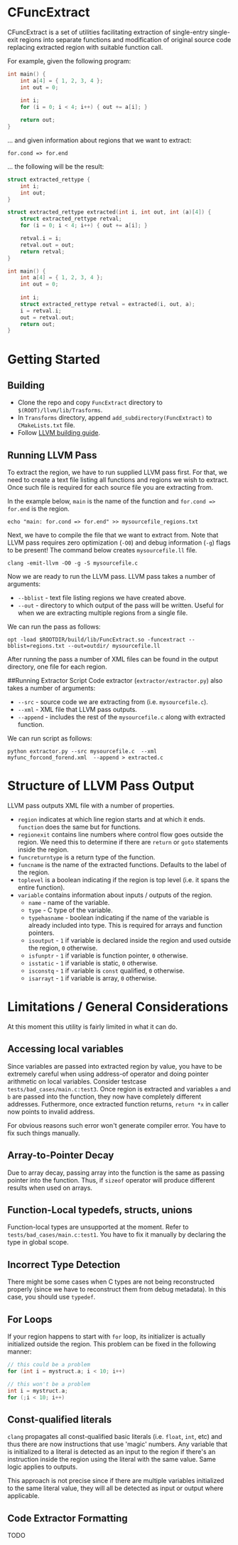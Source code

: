 # CFuncExtract

CFuncExtract is a set of utilities facilitating extraction of single-entry single-exit regions into separate functions and modification of original source code replacing extracted region with suitable function call. 

For example, given the following program:

```c
int main() {
	int a[4] = { 1, 2, 3, 4 };
	int out = 0;
	
	int i;
	for (i = 0; i < 4; i++) { out += a[i]; }

	return out;
}
```

... and given information about regions that we want to extract:

```
for.cond => for.end
```

... the following will be the result: 

```c
struct extracted_rettype { 
	int i;
	int out;
}

struct extracted_rettype extracted(int i, int out, int (a)[4]) {
	struct extracted_rettype retval;
	for (i = 0; i < 4; i++) { out += a[i]; }

	retval.i = i;
	retval.out = out;
	return retval;
}

int main() {
	int a[4] = { 1, 2, 3, 4 };
	int out = 0;
	
	int i;
	struct extracted_rettype retval = extracted(i, out, a);
	i = retval.i;
	out = retval.out;
	return out;
}
```

# Getting Started
## Building
* Clone the repo and copy `FuncExtract` directory to `$(ROOT)/llvm/lib/Trasforms`.
* In `Transforms` directory, append `add_subdirectory(FuncExtract)` to `CMakeLists.txt` file.
* Follow [LLVM building guide](http://llvm.org/docs/GettingStarted.html).

## Running LLVM Pass
To extract the region, we have to run supplied LLVM pass first. For that, we need to create a text file listing all functions and regions we wish to extract. Once such file is required for each source file you are extracting from.

In the example below, `main` is the name of the function and `for.cond => for.end` is the region.

```
echo "main: for.cond => for.end" >> mysourcefile_regions.txt
```

Next, we have to compile the file that we want to extract from. Note that LLVM pass requires zero optimization (`-O0`) and debug information (`-g`) flags to be present! The command below creates `mysourcefile.ll` file.

```
clang -emit-llvm -O0 -g -S mysourcefile.c
```

Now we are ready to run the LLVM pass. LLVM pass takes a number of arguments:
* `--bblist` - text file listing regions we have created above.
* `--out` - directory to which output of the pass will be written. Useful for when we are extracting multiple regions from a single file.

We can run the pass as follows:
```
opt -load $ROOTDIR/build/lib/FuncExtract.so -funcextract --bblist=regions.txt --out=outdir/ mysourcefile.ll 
```

After running the pass a number of XML files can be found in the output directory, one file for each region.

##Running Extractor Script
Code extractor (`extractor/extractor.py`) also takes a number of arguments:

* `--src` - source code we are extracting from (i.e. `mysourcefile.c`).
* `--xml` - XML file that LLVM pass outputs.
* `--append` - includes the rest of the `mysourcefile.c` along with extracted function.

We can run script as follows:

```
python extractor.py --src mysourcefile.c  --xml myfunc_forcond_forend.xml  --append > extracted.c
```

# Structure of LLVM Pass Output
LLVM pass outputs XML file with a number of properties.

* `region` indicates at which line region starts and at which it ends. `function` does the same but for functions.
* `regionexit` contains line numbers where control flow goes outside the region. We need this to determine if there are `return` or `goto` statements inside the region.
* `funcreturntype` is a return type of the function. 
* `funcname` is the name of the extracted functions. Defaults to the label of the region.
* `toplevel` is a boolean indicating if the region is top level (i.e. it spans the entire function). 
* `variable` contains information about inputs / outputs of the region.
	* `name` - name of the variable.
	* `type` - C type of the variable.
	* `typehasname` - boolean indicating if the name of the variable is already included into type. This is required for arrays and function pointers.
	* `isoutput` - `1` if variable is declared inside the region and used outside the region, `0` otherwise.
	* `isfunptr` - `1` if variable is function pointer, `0` otherwise.
	* `isstatic` - `1` if variable is static, `0` otherwise.
	* `isconstq` - `1` if variable is `const` qualified, `0` otherwise.
	* `isarrayt` - `1` if variable is array, `0` otherwise.

# Limitations / General Considerations
 
At this moment this utility is fairly limited in what it can do. 

## Accessing local variables

Since variables are passed into extracted region by value, you have to be extremely careful when using address-of operator and doing pointer arithmetic on local variables. Consider testcase `tests/bad_cases/main.c:test3`. Once region is extracted and variables `a` and `b` are passed into the function, they now have completely different addresses. Futhermore, once extracted function returns, `return *x` in caller now points to invalid address. 

For obvious reasons such error won't generate compiler error. You have to fix such things manually. 

## Array-to-Pointer Decay
Due to array decay, passing array into the function is the same as passing pointer into the function. Thus, if `sizeof` operator will produce different results when used on arrays. 

## Function-Local typedefs, structs, unions
Function-local types are unsupported at the moment.  Refer to `tests/bad_cases/main.c:test1`. You have to fix it manually by declaring the type in global scope.

## Incorrect Type Detection
There might be some cases when C types are not being reconstructed properly (since we have to reconstruct them from debug metadata). In this case, you should use `typedef`. 

## For Loops
If your region happens to start with `for` loop, its initializer is actually initialized outside the region. This problem can be fixed in the following manner:

```c
// this could be a problem
for (int i = mystruct.a; i < 10; i++)

// this won't be a problem
int i = mystruct.a;
for (;i < 10; i++)
```

## Const-qualified literals
`clang` propagates all const-qualified basic literals (i.e. `float`, `int`, etc) and thus there are now instructions that use 'magic' numbers. Any variable that is initialized to a literal is detected as an input to the region if there's an instruction inside the region using the literal with the same value. Same logic applies to outputs.

This approach is not precise since if there are multiple variables initialized to the same literal value, they will all be detected as input or output where applicable.


## Code Extractor Formatting
TODO
